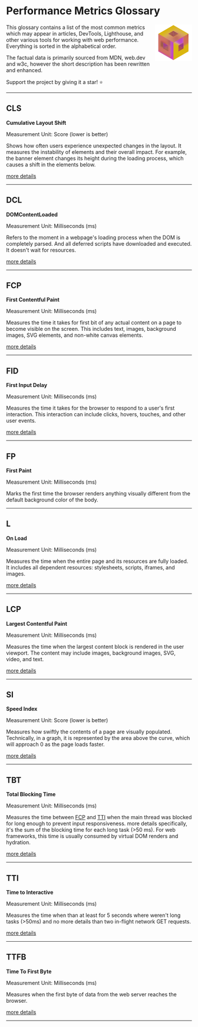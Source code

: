 # Performance Metrics Glossary

<img align="right" width="100" height="100" title="Logo"
src="./static/images/logo.png" />

This glossary contains a list of the most common metrics which may appear in articles, DevTools, Lighthouse, and other
various tools for working with web performance. Everything is sorted in the alphabetical order.

The factual data is primarily sourced from MDN, web.dev and w3c, however the short description has been rewritten and enhanced.

Support the project by giving it a star! ⭐

---

## CLS

**Cumulative Layout Shift**

Measurement Unit: Score (lower is better)

Shows how often users experience unexpected changes in the layout. It measures the 
instability of elements and their overall impact. For example, the banner element changes its height 
during the loading process, which causes a shift in the elements below.

[more details](https://web.dev/articles/cls)

---

## DCL

**DOMContentLoaded**

Measurement Unit: Milliseconds (ms)

Refers to the moment in a webpage's loading process when the DOM is completely parsed. And all deferred scripts have 
downloaded and executed. It doesn't wait for resources.

[more details](https://developer.mozilla.org/en-US/docs/Web/API/Document/DOMContentLoaded_event)

---

## FCP

**First Contentful Paint**

Measurement Unit: Milliseconds (ms)

Measures the time it takes for first bit of any actual content on a page to become visible on the screen. 
This includes text, images, background images, SVG elements, and non-white canvas elements.

[more details](https://web.dev/articles/fcp)

---

## FID

**First Input Delay**

Measurement Unit: Milliseconds (ms)

Measures the time it takes for the browser to respond to a user's first interaction. This interaction can 
include clicks, hovers, touches, and other user events.

[more details](https://web.dev/articles/fid)

---

## FP

**First Paint**

Measurement Unit: Milliseconds (ms)

Marks the first time the browser renders anything visually different from the default background color of the body.

---

## L

**On Load**

Measurement Unit: Milliseconds (ms)

Measures the time when the entire page and its resources are fully loaded. 
It includes all dependent resources: stylesheets, scripts, iframes, and images.

[more details](https://developer.mozilla.org/en-US/docs/Web/API/Window/load_event)

---

## LCP

**Largest Contentful Paint**

Measurement Unit: Milliseconds (ms)

Measures the time when the largest content block is rendered in the user viewport. The content may include images, 
background images, SVG, video, and text.

[more details](https://web.dev/articles/lcp)

---

## SI

**Speed Index**

Measurement Unit: Score (lower is better)

Measures how swiftly the contents of a page are visually populated. Technically, in a graph, it is represented 
by the area above the curve, which will approach 0 as the page loads faster.

[more details](https://developer.mozilla.org/en-US/docs/Glossary/Speed_index)

---

## TBT

**Total Blocking Time**

Measurement Unit: Milliseconds (ms)

Measures the time between [FCP](#FCP) and [TTI](#TTI) when the main thread was blocked for long enough to prevent input responsiveness. 
more details specifically, it's the sum of the blocking time for each long task (>50 ms). For web frameworks, this time is 
usually consumed by virtual DOM renders and hydration.

[more details](https://web.dev/articles/tbt)

---

## TTI

**Time to Interactive**

Measurement Unit: Milliseconds (ms)

Measures the time when than at least for 5 seconds where weren't long tasks (>50ms) and
no more details than two in-flight network GET requests.

[more details](https://web.dev/articles/tti)

---

## TTFB

**Time To First Byte**

Measurement Unit: Milliseconds (ms)

Measures when the first byte of data from the web server reaches the browser.

[more details](https://web.dev/articles/ttfb)

---
